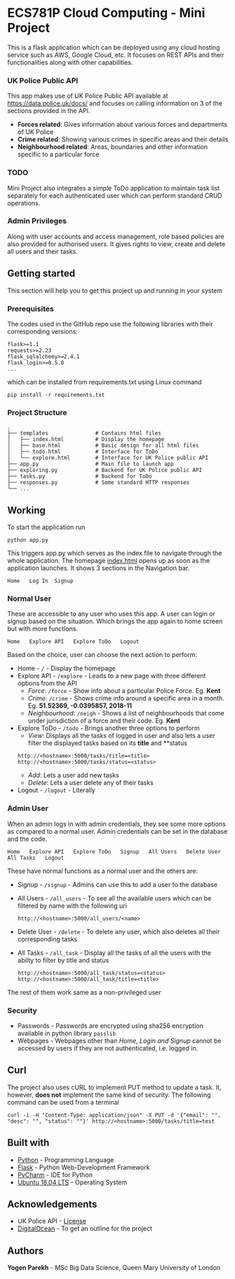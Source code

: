 # ECS781P Cloud Computing - Mini Project
This is a flask application which can be deployed using any cloud hosting service such as AWS, Google Cloud, etc. It focuses on REST APIs and their functionalities along with other capabilities. 

### UK Police Public API
This app makes use of UK Police Public API available at https://data.police.uk/docs/ and focuses on calling information on 3 of the sections provided in the API.
 - **Forces related**: Gives information about various forces and departments of UK Police
 - **Crime related**: Showing various crimes in specific areas and their details
 - **Neighbourhood related**: Areas, boundaries and other information specific to a particular force

### TODO
Mini Project also integrates a simple ToDo application to maintain task list separately for each authenticated user which can perform standard CRUD operations.

### Admin Privileges
Along with user accounts and access management, role based policies are also provided for authorised users. It gives rights to view, create and delete all users and their tasks.

## Getting started
This section will help you to get this project up and running in your system

### Prerequisites
The codes used in the GitHub repo use the following libraries with their corresponding versions:
```
flask>=1.1
requests>=2.23
flask_sqlalchemy>=2.4.1
flask_login>=0.5.0
...
```
which can be installed from requirements.txt using Linux command

```
pip install -r requirements.txt
```
### Project Structure

    .
    ├── templates               # Contains html files
    │   ├── index.html          # Display the homepage
    │   ├── base.html           # Basic design for all html files
    │   ├── todo.html           # Interface for ToDo 
    │   └── explore.html        # Interface for UK Police public API
    ├── app.py                  # Main file to launch app
    ├── exploring.py            # Backend for UK Police public API
    ├── tasks.py                # Backend for ToDo
    ├── responses.py            # Some standard HTTP responses
    └── ...

## Working
To start the application run

    python app.py

This triggers app.py which serves as the index file to navigate through the whole application. The homepage [index.html](https://github.com/yogen-p/flask_app/blob/master/templates/index.html) opens up as soon as the application launches.
It shows 3 sections in the Navigation bar.

    Home   Log In  Signup

### Normal User

These are accessible to any user who uses this app. A user can login or signup based on the situation.
Which brings the app again to home screen but with more functions.

    Home   Explore API   Explore ToDo   Logout
    
Based on the choice, user can choose the next action to perform:
* Home - `/` - Display the homepage
* Explore API - `/explore` - Leads to a new page with three different options from the API
  - *Force*: `/force` - Show info about a particular Police Force. Eg. **Kent**
  - *Crime*: `/crime` - Shows crime info around a specific area in a month. Eg. **51.52369, -0.0395857, 2018-11**
  - *Neighbourhood*: `/neigh` - Shows a list of neighbourhoods that come under jurisdiction of a force and their code. Eg. **Kent**
* Explore ToDo - `/todo` - Brings another three options to perform
  - *View*: Displays all the tasks of logged in user and also lets a user filter the displayed tasks based on its **title** and **status
  ```
  http://<hostname>:5000/tasks/title=<title>
  http://<hostname>:5000/tasks/status=<status>
  ```
  - *Add*: Lets a user add new tasks
  - *Delete*: Lets a user delete any of their tasks
* Logout - `/logout` - Literally

### Admin User

When an admin logs in with admin credentials, they see some more options as compared to a normal user.
Admin credentials can be set in the database and the code.

    Home   Explore API   Explore ToDo   Signup   All Users   Delete User   All Tasks   Logout
    
These have normal functions as a normal user and the others are:
* Signup - `/signup` - Admins can use this to add a user to the database
* All Users - `/all_users` - To see all the available users which can be filtered by name with the following uri

      http://<hostname>:5000/all_users/<name>
      
* Delete User - `/delete` - To delete any user, which also deletes all their corresponding tasks
* All Tasks - `/all_task` - Display all the tasks of all the users with the abilty to filter by title and status

      http://<hostname>:5000/all_task/status=<status>
      http://<hostname>:5000/all_task/title=<title>
 

The rest of them work same as a non-privileged user

### Security

* Passwords - Passwords are encrypted using sha256 encryption available in python library `passlib`
* Webpages - Webpages other than *Home, Login and Signup* cannot be accessed by users if they are not authenticated, i.e. logged in.

## Curl

The project also uses cURL to implement PUT method to update a task. It, however, **does not** implement the same kind of security. The following command can be used from a terminal

```
curl -i -H "Content-Type: application/json" -X PUT -d '{"email": "", "desc": "", "status": ""}' http://<hostname>:5000/tasks/title=test

```

## Built with

* [Python](https://www.python.org/downloads/) - Programming Language
* [Flask](https://flask.palletsprojects.com/en/1.1.x/) - Python Web-Development Framework
* [PyCharm](https://www.jetbrains.com/pycharm/download/) - IDE for Python
* [Ubuntu 18.04 LTS](https://releases.ubuntu.com/18.04.4/) - Operating System

## Acknowledgements

* UK Police API - [License](https://www.nationalarchives.gov.uk/doc/open-government-licence/version/3/)
* [DigitalOcean](https://www.digitalocean.com/community/tutorials/how-to-add-authentication-to-your-app-with-flask-login) - To get an outline for the project

## Authors

**Yogen Parekh** - MSc Big Data Science, Queen Mary University of London
